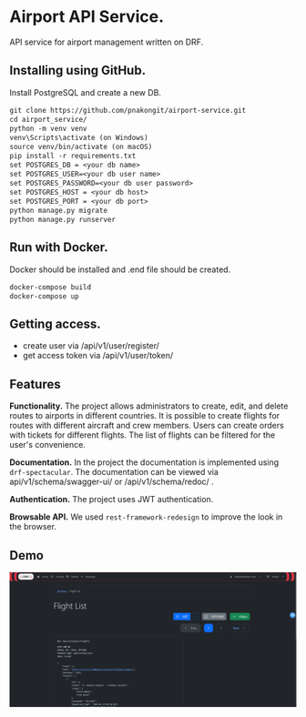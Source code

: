 # Airport API Service.
API service for airport management written on DRF.

## Installing using GitHub.
Install PostgreSQL and create a new DB.

```
git clone https://github.com/pnakongit/airport-service.git
cd airport_service/
python -m venv venv
venv\Scripts\activate (on Windows)
source venv/bin/activate (on macOS)
pip install -r requirements.txt
set POSTGRES_DB = <your db name>
set POSTGRES_USER=<your db user name>
set POSTGRES_PASSWORD=<your db user password>
set POSTGRES_HOST = <your db host>
set POSTGRES_PORT = <your db port>
python manage.py migrate
python manage.py runserver
```

## Run with Docker.
Docker should be installed and .end file should be created.

```
docker-compose build
docker-compose up
```

## Getting access.

- create user via /api/v1/user/register/
- get access token via /api/v1/user/token/

## Features
__Functionality.__ The project allows administrators to create, edit, and delete routes to airports in different countries. 
It is possible to create flights for routes with different aircraft and crew members. Users can create orders with tickets for different flights. The list of flights can be filtered for the user's convenience. 

__Documentation.__ In the project the documentation is implemented using `drf-spectacular`. The documentation can be viewed via api/v1/schema/swagger-ui/ or /api/v1/schema/redoc/ . 

__Authentication.__ The project uses JWT authentication. 

__Browsable API.__ We used `rest-framework-redesign` to improve the look in the browser. 

## Demo

![demo.png](demo.png)